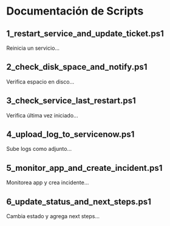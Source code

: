 # Documentación de Scripts

## 1_restart_service_and_update_ticket.ps1

Reinicia un servicio...


## 2_check_disk_space_and_notify.ps1

Verifica espacio en disco...


## 3_check_service_last_restart.ps1

Verifica última vez iniciado...


## 4_upload_log_to_servicenow.ps1

Sube logs como adjunto...


## 5_monitor_app_and_create_incident.ps1

Monitorea app y crea incidente...


## 6_update_status_and_next_steps.ps1

Cambia estado y agrega next steps...
